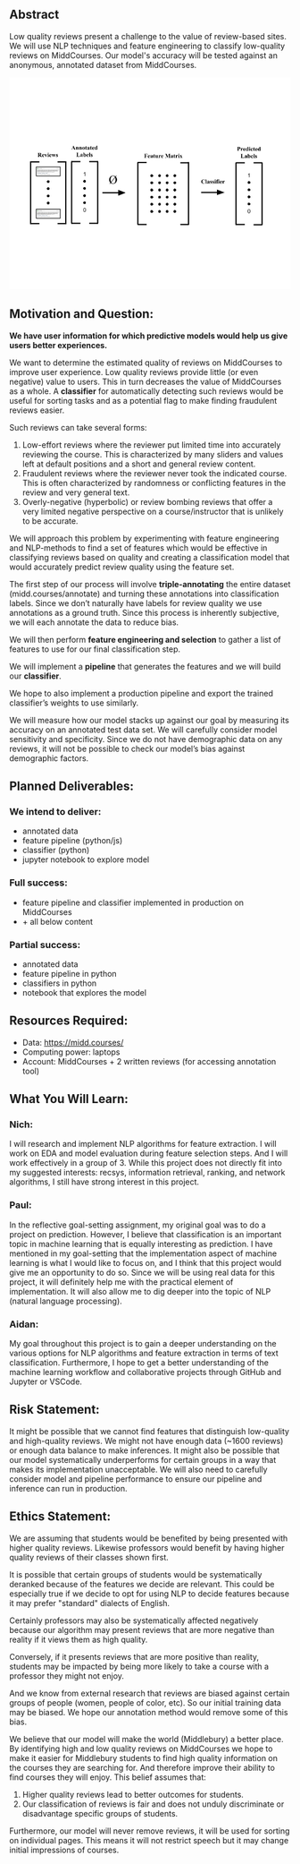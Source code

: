 ## Abstract

Low quality reviews present a challenge to the value of review-based sites. We will use NLP techniques and feature engineering to classify low-quality reviews on MiddCourses. Our model's accuracy will be tested against an anonymous, annotated dataset from MiddCourses.

![](model_drawing.png)


## Motivation and Question:
**We have user information for which predictive models would help us give users better experiences.**


We want to determine the estimated quality of reviews on MiddCourses to improve user experience. Low quality reviews provide little (or even negative) value to users. This in turn decreases the value of MiddCourses as a whole. A **classifier** for automatically detecting such reviews would be useful for sorting tasks and as a potential flag to make finding fraudulent reviews easier.

Such reviews can take several forms:

1. Low-effort reviews where the reviewer put limited time into accurately reviewing the course. This is characterized by many sliders and values left at default positions and a short and general review content.
2. Fraudulent reviews where the reviewer never took the indicated course. This is often characterized by randomness or conflicting features in the review and very general text.
3. Overly-negative (hyperbolic) or review bombing reviews that offer a very limited negative perspective on a course/instructor that is unlikely to be accurate.

We will approach this problem by experimenting with feature engineering and NLP-methods to find a set of features which would be effective in classifying reviews based on quality and creating a classification model that would accurately predict review quality using the feature set.

The first step of our process will involve **triple-annotating** the entire dataset (midd.courses/annotate) and turning these annotations into classification labels. Since we don’t naturally have labels for review quality we use annotations as a ground truth. Since this process is inherently subjective, we will each annotate the data to reduce bias.

We will then perform **feature engineering and selection** to gather a list of features to use for our final classification step.

We will implement a **pipeline** that generates the features and we will build our **classifier**.

We hope to also implement a production pipeline and export the trained classifier’s weights to use similarly.


We will measure how our model stacks up against our goal by measuring its accuracy on an annotated test data set. We will carefully consider model sensitivity and specificity. Since we do not have demographic data on any reviews, it will not be possible to check our model’s bias against demographic factors.


## Planned Deliverables:

### We intend to deliver:

- annotated data
- feature pipeline (python/js)
- classifier (python)
- jupyter notebook to explore model


### Full success:

- feature pipeline and classifier implemented in production on MiddCourses
- \+ all below content

### Partial success:

- annotated data
- feature pipeline in python
- classifiers in python
- notebook that explores the model

## Resources Required:

- Data: https://midd.courses/
- Computing power: laptops
- Account: MiddCourses + 2 written reviews (for accessing annotation tool)


## What You Will Learn:

### Nich:
I will research and implement NLP algorithms for feature extraction. I will work on EDA and model evaluation during feature selection steps. And I will work effectively in a group of 3. 
While this project does not directly fit into my suggested interests: recsys, information retrieval, ranking, and network algorithms, I still have strong interest in this project.

### Paul: 
In the reflective goal-setting assignment, my original goal was to do a project on prediction. However, I believe that classification is an important topic in machine learning that is 
equally interesting as prediction. I have mentioned in my goal-setting that the implementation aspect of machine learning is what I would like to focus on, and I think that this project 
would give me an opportunity to do so. Since we will be using real data for this project, it will definitely help me with the practical element of implementation. It will also allow me 
to dig deeper into the topic of NLP (natural language processing). 

### Aidan:
My goal throughout this project is to gain a deeper understanding on the various options for NLP algorithms and feature extraction in terms of text classification. Furthermore, I hope to get a better understanding of the machine learning workflow and collaborative projects through GitHub and Jupyter or VSCode. 

## Risk Statement:

It might be possible that we cannot find features that distinguish low-quality and high-quality reviews. We might not have enough data (~1600 reviews) or enough data balance to make inferences. It might also be possible that our model systematically underperforms for certain groups in a way that makes its implementation unacceptable. We will also need to carefully consider model and pipeline performance to ensure our pipeline and inference can run in production.

## Ethics Statement:

We are assuming that students would be benefited by being presented with higher quality reviews. Likewise professors would benefit by having higher quality reviews of their classes shown first.

It is possible that certain groups of students would be systematically deranked because of the features we decide are relevant. This could be especially true if we decide to opt for using NLP to decide features because it may prefer "standard" dialects of English.

Certainly professors may also be systematically affected negatively because our algorithm may present reviews that are more negative than reality if it views them as high quality.

Conversely, if it presents reviews that are more positive than reality, students may be impacted by being more likely to take a course with a professor they might not enjoy.

And we know from external research that reviews are biased against certain groups of people (women, people of color, etc). So our initial training data may be biased. We hope our annotation method would remove some of this bias.

We believe that our model will make the world (Middlebury) a better place. By identifying high and low quality reviews on MiddCourses we hope to make it easier for Middlebury students to find high quality information on the courses they are searching for. And therefore improve their ability to find courses they will enjoy. This belief assumes that:

1. Higher quality reviews lead to better outcomes for students.
2. Our classification of reviews is fair and does not unduly discriminate or disadvantage specific groups of students.

Furthermore, our model will never remove reviews, it will be used for sorting on individual pages. This means it will not restrict speech but it may change initial impressions of courses.
